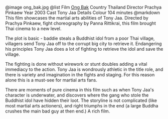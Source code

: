 @image		ong_bak.jpg
@list
Film		[Ong Bak](https://www.imdb.com/title/tt0368909/)
Country		Thailand
Director		Prachya Pinkaew
Year		2003
Cast		Tony Jaa
Details		Colour 104 minutes
@markdown
This film showcases the martial arts abilities of Tony Jaa. Directed by Prachya Pinkaew, fight choreography by Panna Rittikrai, this film brought Thai cinema to a new level.

The plot is basic - baddie steals a Buddhist idol from a poor Thai village, villagers send Tony Jaa off to the corrupt big city to retrieve it. Endangering his principles Tony Jaa does a lot of fighting to retrieve the idol and save the village.

The fighting is done without wirework or stunt doubles adding a vital immediacy to the action. Tony Jaa is wondrously athletic in the title role, and there is variety and imagination in the fights and staging. For this reason alone this is a must-see for martial arts fans.

There are moments of pure cinema in this film such as when Tony Jaa's character is underwater, and discovers where the gang who stole the Buddhist idol have hidden their loot. The storyline is not complicated (like most martial arts actioners), and right triumphs in the end (a large Buddha crushes the main bad guy at then end.) A rich film.

